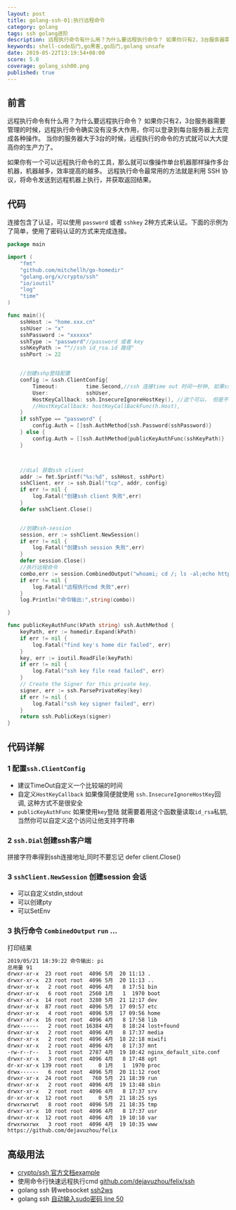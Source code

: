 ```yaml
---
layout: post
title: golang-ssh-01:执行远程命令
category: golang
tags: ssh golang进阶
description: 远程执行命令有什么用？为什么要远程执行命令？ 如果你只有2，3台服务器需要管理的时候，远程执行命令确实没有没多大作用，你可以登录到每台服务器上去完成各种操作。 当你的服务器大于3台的时候，远程执行的命令的方式就可以大大提高你的生产力了。
keywords: shell-code后门,go黑客,go后门,golang unsafe
date: 2019-05-22T13:19:54+08:00
score: 5.0
coverage: golang_ssh00.png
published: true
---
```


## 前言

远程执行命令有什么用？为什么要远程执行命令？ 如果你只有2，3台服务器需要管理的时候，远程执行命令确实没有没多大作用，你可以登录到每台服务器上去完成各种操作。 当你的服务器大于3台的时候，远程执行的命令的方式就可以大大提高你的生产力了。

如果你有一个可以远程执行命令的工具，那么就可以像操作单台机器那样操作多台机器，机器越多，效率提高的越多。 远程执行命令最常用的方法就是利用 SSH 协议，将命令发送到远程机器上执行，并获取返回结果。

## 代码

连接包含了认证，可以使用 `password` 或者 `sshkey` 2种方式来认证。下面的示例为了简单，使用了密码认证的方式来完成连接。

```go
package main

import (
	"fmt"
	"github.com/mitchellh/go-homedir"
	"golang.org/x/crypto/ssh"
	"io/ioutil"
	"log"
	"time"
)

func main(){
	sshHost := "home.xxx.cn"
	sshUser := "x"
	sshPassword := "xxxxxx"
	sshType := "password"//password 或者 key
	sshKeyPath := ""//ssh id_rsa.id 路径"
	sshPort := 22


	//创建sshp登陆配置
	config := &ssh.ClientConfig{
		Timeout:         time.Second,//ssh 连接time out 时间一秒钟, 如果ssh验证错误 会在一秒内返回
		User:            sshUser,
		HostKeyCallback: ssh.InsecureIgnoreHostKey(), //这个可以， 但是不够安全
		//HostKeyCallback: hostKeyCallBackFunc(h.Host),
	}
	if sshType == "password" {
		config.Auth = []ssh.AuthMethod{ssh.Password(sshPassword)}
	} else {
		config.Auth = []ssh.AuthMethod{publicKeyAuthFunc(sshKeyPath)}
	}



	//dial 获取ssh client
	addr := fmt.Sprintf("%s:%d", sshHost, sshPort)
	sshClient, err := ssh.Dial("tcp", addr, config)
	if err != nil {
		log.Fatal("创建ssh client 失败",err)
	}
	defer sshClient.Close()


	//创建ssh-session
	session, err := sshClient.NewSession()
	if err != nil {
		log.Fatal("创建ssh session 失败",err)
	}
	defer session.Close()
	//执行远程命令
	combo,err := session.CombinedOutput("whoami; cd /; ls -al;echo https://github.com/dejavuzhou/felix")
	if err != nil {
		log.Fatal("远程执行cmd 失败",err)
	}
	log.Println("命令输出:",string(combo))

}

func publicKeyAuthFunc(kPath string) ssh.AuthMethod {
	keyPath, err := homedir.Expand(kPath)
	if err != nil {
		log.Fatal("find key's home dir failed", err)
	}
	key, err := ioutil.ReadFile(keyPath)
	if err != nil {
		log.Fatal("ssh key file read failed", err)
	}
	// Create the Signer for this private key.
	signer, err := ssh.ParsePrivateKey(key)
	if err != nil {
		log.Fatal("ssh key signer failed", err)
	}
	return ssh.PublicKeys(signer)
}

```


## 代码详解

### 1 配置`ssh.ClientConfig`
- 建议TimeOut自定义一个比较端的时间
- 自定义`HostKeyCallback` 如果像简便就使用 `ssh.InsecureIgnoreHostKey`回调, 这种方式不是很安全
- `publicKeyAuthFunc` 如果使用`key`登陆 就需要着用这个函数量读取`id_rsa`私钥,当然你可以自定义这个访问让他支持字符串

### 2 `ssh.Dial`创建ssh客户端
拼接字符串得到ssh连接地址,同时不要忘记 defer client.Close()

### 3 `sshClient.NewSession` 创建session 会话
- 可以自定义stdin,stdout
- 可以创建pty
- 可以SetEnv


### 3 执行命令 `CombinedOutput` `run` ...

打印结果
```bash
2019/05/21 18:39:22 命令输出: pi
总用量 91
drwxr-xr-x  23 root root  4096 5月  20 11:13 .
drwxr-xr-x  23 root root  4096 5月  20 11:13 ..
drwxr-xr-x   2 root root  4096 4月   8 17:51 bin
drwxr-xr-x   6 root root  2560 1月   1  1970 boot
drwxr-xr-x  14 root root  3280 5月  21 12:17 dev
drwxr-xr-x  87 root root  4096 5月  17 09:57 etc
drwxr-xr-x   4 root root  4096 5月  17 09:56 home
drwxr-xr-x  16 root root  4096 4月   8 17:58 lib
drwx------   2 root root 16384 4月   8 18:24 lost+found
drwxr-xr-x   2 root root  4096 4月   8 17:37 media
drwxr-xr-x   2 root root  4096 4月  18 22:18 miwifi
drwxr-xr-x   2 root root  4096 4月   8 17:37 mnt
-rw-r--r--   1 root root  2787 4月  19 10:42 nginx_default_site.conf
drwxr-xr-x   3 root root  4096 4月   8 17:48 opt
dr-xr-xr-x 139 root root     0 1月   1  1970 proc
drwx------   6 root root  4096 5月  20 11:12 root
drwxr-xr-x  24 root root   760 5月  21 18:39 run
drwxr-xr-x   2 root root  4096 4月  19 13:48 sbin
drwxr-xr-x   2 root root  4096 4月   8 17:37 srv
dr-xr-xr-x  12 root root     0 5月  21 18:25 sys
drwxrwxrwt   8 root root  4096 5月  21 18:35 tmp
drwxr-xr-x  10 root root  4096 4月   8 17:37 usr
drwxr-xr-x  12 root root  4096 4月  19 10:10 var
drwxrwxrwx   3 root root  4096 4月  19 10:35 www
https://github.com/dejavuzhou/felix

```


## 高级用法
- [crypto/ssh 官方文档example](https://godoc.org/golang.org/x/crypto/ssh#pkg-examples)
- 使用命令行快速远程执行cmd [github.com/dejavuzhou/felix/ssh](https://github.com/dejavuzhou/felix/blob/master/flx/ssh.go)
- golang ssh 转websocket [ssh2ws](https://github.com/dejavuzhou/felix/tree/master/ssh2ws)
- golang ssh [自动输入sudo密码 line 50](https://github.com/dejavuzhou/felix/blob/master/flx/ternimal.go)